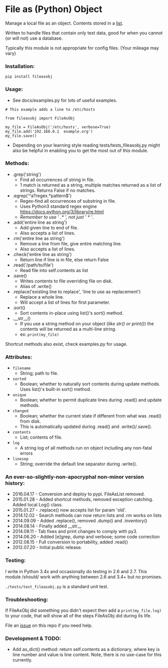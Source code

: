 File as (Python) Object
===============

Manage a local file as an object. Contents stored in a [list](https://docs.python.org/3/library/stdtypes.html#list).

Written to handle files that contain only text data, good for when you cannot (or will not) use a database.

Typically this module is not appropriate for config files. (Your mileage may vary)


### Installation:

`pip install fileasobj`


### Usage:

* See docs/examples.py for lots of useful examples.

```
# This example adds a line to /etc/hosts

from fileasobj import FileAsObj

my_file = FileAsObj('/etc/hosts', verbose=True)
my_file.add('192.168.0.1  example.org')
my_file.save()

```  

* Depending on your learning style reading tests/tests_fileasobj.py might also be helpful in enabling you to get the most out of this module.

### Methods:

* .grep('string')
    * Find all occurrences of string in file.
    * 1 match is returned as a string, multiple matches returned as a list of strings. Returns False if no matches.
* .egrep('^a?regex.*pattern$')
    * Regex-find all occurrences of substring in file.
    * Uses Python3 standard regex engine https://docs.python.org/3/library/re.html
    * _Remember to use ' .* ', not just ' * '_.
* .add('entire line as string')
    * Add given line to end of file.
    * Also accepts a list of lines.
* .rm('entire line as string')
    * Remove a line from file, give entire matching line.
    * Also accepts a list of lines.
* .check('entire line as string')
    * Return line if line is in file, else return False
* .read('/path/to/file')
    * Read file into self.contents as list
* .save()
    * Writes contents to file overriding file on disk.
    * Alias of .write()
* .replace('existing line to replace', 'line to use as replacement')
    * Replace a whole line.
    * Will accept a list of lines for first parameter.
* .sort()
    * Sort contents in-place using list()'s sort() method.
* .\_\_str\_\_()
    * If you use a string method on your object (_like str() or print()_) the contents will be returned as a multi-line string.
    * ex: `print(my_file)`

Shortcut methods also exist, check examples.py for usage.

### Attributes:

* `filename`
    * String; path to file.
* `sorted`
    * Boolean; whether to naturally sort contents during update methods. Uses list()'s built-in sort() method.
* `unique`
    * Boolean; whether to permit duplicate lines during .read() and update methods.
* `changed`
    * Boolean; whether the current state if different from what was .read() from disk.
    * This is automatically updated during .read() and .write()/.save().
* `contents`
    * List; contents of file.
* `log`
    * A string log of all methods run on object including any non-fatal errors
* `linesep`
    * String; override the default line separator during .write().

### An ever-so-slightly-non-apocryphal non-minor version history:
 
* 2016.04.17 - Conversion and deploy to pypi. FileAsList removed.
* 2015.01.28 - Added shortcut methods, removed exception catching. Added local Log() class.
* 2015.01.27 - .replace() now accepts list for param 'old'.
* 2014.12.02 - Search methods can now return lists and .rm works on lists
* 2014.09.09 - Added .replace(), removed .dump() and .inventory()
* 2014.08.14 - Finally added \_\_str\_\_
* 2014.08.11 - Tab fixes and print changes to comply with py3.
* 2014.06.20 - Added [e]grep, dump and verbose; some code correction
* 2012.08.15 - Full conversion to portability, added .read()
* 2012.07.20 - Initial public release.


### Testing:

I write in Python 3.4x and occasionally do testing in 2.6 and 2.7. This module /should/ work with anything between 2.6
 and 3.4+ but no promises.

`./tests/test_fileasobj.py` is a standard unit test.


### Troubleshooting:

If FileAsObj did something you didn't expect then add a `print(my_file.log)` to your code, that will show all of the steps FileAsObj did during its life. 

File an [issue](https://github.com/jhazelwo/python-fileasobj/issues) on this repo if you need help.


### Development & TODO:

* Add as_dict() method: return self.contents as a dictionary, where key is line number and value is line content. Note, there is no use-case for this currently.

